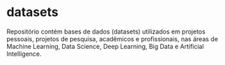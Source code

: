 # datasets
Repositório contém bases de dados (datasets) utilizados em projetos pessoais, projetos de pesquisa, acadêmicos e profissionais, nas áreas de Machine Learning, Data Science, Deep Learning, Big Data e Artificial Intelligence. 
